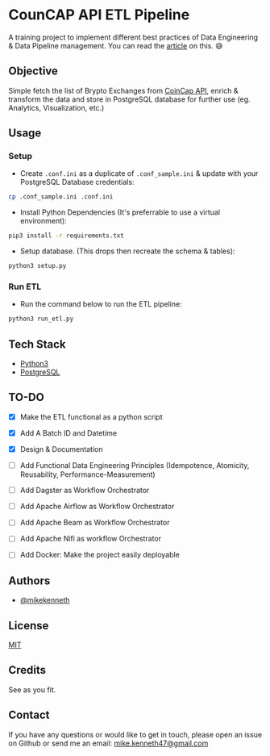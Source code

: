 
# CounCAP API ETL Pipeline

A training project to implement different best practices of Data Engineering & Data Pipeline management.
You can read the [article]() on this. :sweat_smile:

## Objective
Simple fetch the list of Brypto Exchanges from [CoinCap API](https://docs.coincap.io/#aff336c8-9d06-4654-bc15-a56cef06a69e), enrich & transform the data and store in PostgreSQL database for further use (eg. Analytics, Visualization, etc.)

## Usage
### Setup
- Create `.conf.ini` as a duplicate of `.conf_sample.ini` & update with your PostgreSQL Database credentials:
```bash
cp .conf_sample.ini .conf.ini
```

- Install Python Dependencies (It's preferrable to use a virtual environment):
```bash
pip3 install -r requirements.txt
```

- Setup database. (This drops then recreate the schema & tables):
```bash
python3 setup.py
```
### Run ETL
- Run the command below to run the ETL pipeline:
```bash
python3 run_etl.py
```

## Tech Stack
- [Python3](https://www.python.org/)
- [PostgreSQL](https://www.postgresql.org/)


## TO-DO
- [x] Make the ETL functional as a python script
- [x] Add A Batch ID and Datetime
- [x] Design & Documentation
- [ ] Add Functional Data Engineering Principles (Idempotence, Atomicity, Reusability, Performance-Measurement)
- [ ] Add Dagster as Workflow Orchestrator
- [ ] Add Apache Airflow as Workflow Orchestrator
- [ ] Add Apache Beam as Workflow Orchestrator
- [ ] Add Apache Nifi as workflow Orchestrator
- [ ] Add Docker: Make the project easily deployable


## Authors
- [@mikekenneth](https://www.github.com/mikekenneth)


## License
[MIT](https://choosealicense.com/licenses/mit/)


## Credits
See as you fit.

## Contact
If you have any questions or would like to get in touch, please open an issue on Github or send me an email: <mike.kenneth47@gmail.com>